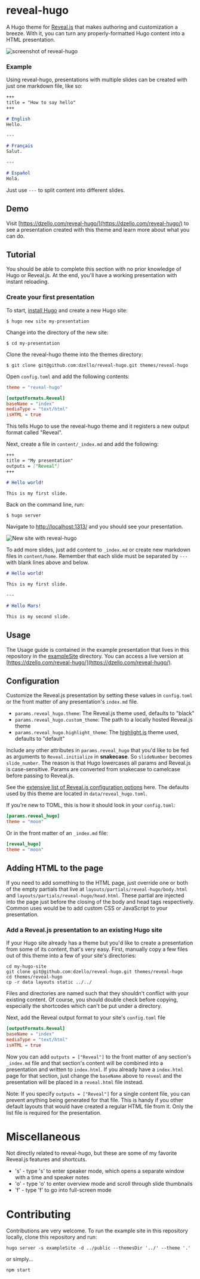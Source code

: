 # reveal-hugo

A Hugo theme for [Reveal.js](https://revealjs.com/) that makes authoring and customization a breeze. With it, you can turn any properly-formatted Hugo content into a HTML presentation.

![screenshot of reveal-hugo](/images/screenshot.png)

### Example

Using reveal-hugo, presentations with multiple slides can be created with just one markdown file, like so:

```markdown
+++
title = "How to say hello"
+++

# English
Hello.

---

# Français
Salut.

---

# Español
Holá.
```

Just use `---` to split content into different slides.

## Demo

Visit [https://dzello.com/reveal-hugo/](https://dzello.com/reveal-hugo/) to see a presentation created with this theme and learn more about what you can do.

## Tutorial

You should be able to complete this section with no prior knowledge of Hugo or Reveal.js. At the end, you'll have a working presentation with instant reloading.

### Create your first presentation

To start, [install Hugo](https://gohugo.io/) and create a new Hugo site:

```shell
$ hugo new site my-presentation
```

Change into the directory of the new site:

```shell
$ cd my-presentation
```

Clone the reveal-hugo theme into the themes directory:

```shell
$ git clone git@github.com:dzello/reveal-hugo.git themes/reveal-hugo
```

Open `config.toml` and add the following contents:

```toml
theme = "reveal-hugo"

[outputFormats.Reveal]
baseName = "index"
mediaType = "text/html"
isHTML = true
```
This tells Hugo to use the reveal-hugo theme and it registers a new output format called "Reveal".

Next, create a file in `content/_index.md` and add the following:

```markdown
+++
title = "My presentation"
outputs = ["Reveal"]
+++

# Hello world!

This is my first slide.
```

Back on the command line, run:

```shell
$ hugo server
```

Navigate to [http://localhost:1313/](http://localhost:1313/) and you should see your presentation.

![New site with reveal-hugo](/images/reveal-hugo-hello-world.png)

To add more slides, just add content to `_index.md` or create new markdown files in `content/home`. Remember that each slide must be separated by `---` with blank lines above and below.

```markdown
# Hello world!

This is my first slide.

---

# Hello Mars!

This is my second slide.
```

## Usage

The Usage guide is contained in the example presentation that lives in this repository in the [exampleSite](./exampleSite) directory. You can access a live version at [https://dzello.com/reveal-hugo/](https://dzello.com/reveal-hugo/).

## Configuration

Customize the Reveal.js presentation by setting these values in `config.toml` or the front matter of any presentation's `index.md` file.

- `params.reveal_hugo.theme`: The Reveal.js theme used, defaults to "black"
- `params.reveal_hugo.custom_theme`: The path to a locally hosted Reveal.js theme
- `params.reveal_hugo.highlight_theme`: The [highlight.js](https://highlightjs.org/) theme used, defaults to "default"

Include any other attributes in `params.reveal_hugo` that you'd like to be fed as arguments to `Reveal.initialize` in **snakecase**. So `slideNumber` becomes `slide_number`. The reason is that Hugo lowercases all params and Reveal.js is case-sensitive. Params are converted from snakecase to camelcase before passing to Reveal.js.

See the [extensive list of Reveal.js configuration options](https://github.com/hakimel/reveal.js/#configuration) here. The defaults used by this theme are located in `data/reveal_hugo.toml`.

If you're new to TOML, this is how it should look in your `config.toml`:

```TOML
[params.reveal_hugo]
theme = "moon"
```

Or in the front matter of an `_index.md` file:

```TOML
[reveal_hugo]
theme = "moon"
```

## Adding HTML to the page

If you need to add something to the HTML page, just override one or both of the empty partials that live at `layouts/partials/reveal-hugo/body.html` and `layouts/partials/reveal-hugo/head.html`. These partial are injected into the page just before the closing of the body and head tags respectively. Common uses would be to add custom CSS or JavaScript to your presentation.

### Add a Reveal.js presentation to an existing Hugo site

If your Hugo site already has a theme but you'd like to create a presentation from some of its content, that's very easy. First, manually copy a few files out of this theme into a few of your site's directories:

```shell
cd my-hugo-site
git clone git@github.com:dzello/reveal-hugo.git themes/reveal-hugo
cd themes/reveal-hugo
cp -r data layouts static ../../
```

Files and directories are named such that they shouldn't conflict with your existing content. Of course, you should double check before copying, especially the shortcodes which can't be put under a directory.

Next, add the Reveal output format to your site's `config.toml` file

```toml
[outputFormats.Reveal]
baseName = "index"
mediaType = "text/html"
isHTML = true
```

Now you can add `outputs = ["Reveal"]` to the front matter of any section's `_index.md` file and that section's content will be combined into a presentation and written to `index.html`. If you already have a `index.html` page for that section, just change the `baseName` above to `reveal` and the presentation will be placed in a `reveal.html` file instead.

Note: If you specify `outputs = ["Reveal"]` for a single content file, you can prevent anything being generated for that file. This is handy if you other default layouts that would have created a regular HTML file from it. Only the list file is required for the presentation.

# Miscellaneous

Not directly related to reveal-hugo, but these are some of my favorite Reveal.js features and shortcuts.

- 's' - type 's' to enter speaker mode, which opens a separate window with a time and speaker notes
- 'o' - type 'o' to enter overview mode and scroll through slide thumbnails
- 'f' - type 'f' to go into full-screen mode

# Contributing

Contributions are very welcome. To run the example site in this repository locally, clone this repository and run:

```shell
hugo server -s exampleSite -d ../public --themesDir '../' --theme '.'
```

or simply...

```shell
npm start
```

